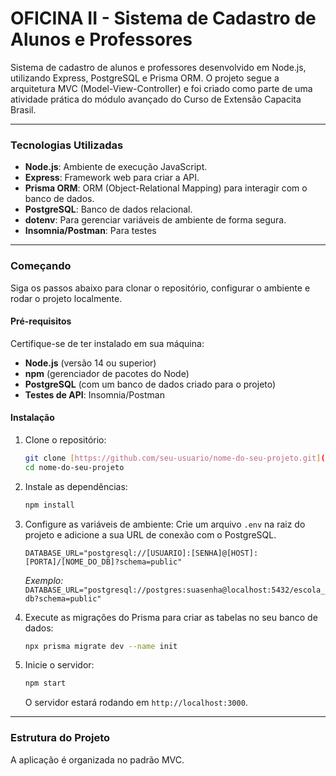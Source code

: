 # OFICINA II - Sistema de Cadastro de Alunos e Professores

Sistema de cadastro de alunos e professores desenvolvido em Node.js, utilizando Express, PostgreSQL e Prisma ORM. O projeto segue a arquitetura MVC (Model-View-Controller) e foi criado como parte de uma atividade prática do módulo avançado do Curso de Extensão Capacita Brasil.

---

### Tecnologias Utilizadas

* **Node.js**: Ambiente de execução JavaScript.
* **Express**: Framework web para criar a API.
* **Prisma ORM**: ORM (Object-Relational Mapping) para interagir com o banco de dados.
* **PostgreSQL**: Banco de dados relacional.
* **dotenv**: Para gerenciar variáveis de ambiente de forma segura.
* **Insomnia/Postman**: Para testes

---

### Começando

Siga os passos abaixo para clonar o repositório, configurar o ambiente e rodar o projeto localmente.

#### Pré-requisitos

Certifique-se de ter instalado em sua máquina:
* **Node.js** (versão 14 ou superior)
* **npm** (gerenciador de pacotes do Node)
* **PostgreSQL** (com um banco de dados criado para o projeto)
* **Testes de API**: Insomnia/Postman

#### Instalação

1.  Clone o repositório:
    ```bash
    git clone [https://github.com/seu-usuario/nome-do-seu-projeto.git](https://github.com/seu-usuario/nome-do-seu-projeto.git)
    cd nome-do-seu-projeto
    ```

2.  Instale as dependências:
    ```bash
    npm install
    ```

3.  Configure as variáveis de ambiente:
    Crie um arquivo `.env` na raiz do projeto e adicione a sua URL de conexão com o PostgreSQL.
    ```env
    DATABASE_URL="postgresql://[USUARIO]:[SENHA]@[HOST]:[PORTA]/[NOME_DO_DB]?schema=public"
    ```
    *Exemplo:* `DATABASE_URL="postgresql://postgres:suasenha@localhost:5432/escola_db?schema=public"`

4.  Execute as migrações do Prisma para criar as tabelas no seu banco de dados:
    ```bash
    npx prisma migrate dev --name init
    ```

5.  Inicie o servidor:
    ```bash
    npm start
    ```
    O servidor estará rodando em `http://localhost:3000`.

---

### Estrutura do Projeto

A aplicação é organizada no padrão MVC.
